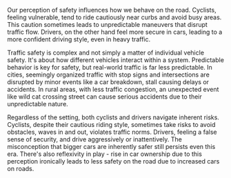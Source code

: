 Our perception of safety influences how we behave on the road. Cyclists, feeling vulnerable, tend to ride cautiously near curbs and avoid busy areas. This caution sometimes leads to unpredictable maneuvers that disrupt traffic flow. Drivers, on the other hand feel more secure in cars, leading to a more confident driving style, even in heavy traffic.

Traffic safety is complex and not simply a matter of individual vehicle safety. It's about how different vehicles interact within a system. Predictable behavior is key for safety, but real-world traffic is far less predictable. In cities, seemingly organized traffic with stop signs and intersections are disrupted by minor events like a car breakdown, stall causing delays or accidents. In rural areas, with less traffic congestion, an unexpected event like wild cat crossing street can cause serious accidents due to their unpredictable nature.

Regardless of the setting, both cyclists and drivers navigate inherent risks. Cyclists, despite their cautious riding style, sometimes take risks to avoid obstacles, waves in and out, violates traffic norms. Drivers, feeling a false sense of security, and drive aggressively or inattentively. The misconception that bigger cars are inherently safer still persists even this era. There's also reflexivity in play - rise in car ownership due to this perception ironically leads to less safety on the road due to increased cars on roads.
